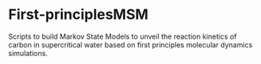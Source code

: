# First-principlesMSM
 Scripts to build Markov State Models to unveil the reaction kinetics of carbon in supercritical water based on first principles molecular dynamics simulations.
